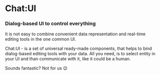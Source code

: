 # Chat:UI

### Dialog-based UI to control everything

It is not easy to combine convenient data representation and real-time editing tools in the one common UI. 

Chat:UI - is a set of universal ready-made components, that helps to bind dialog-based editing tools with your data. All you need, is to select entity in your UI and than communicate with it, like it could be a human.

Sounds fantastic? Not for us 😉